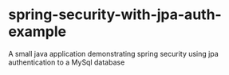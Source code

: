 # spring-security-with-jpa-auth-example
A small java application demonstrating spring security using jpa authentication to a MySql database
